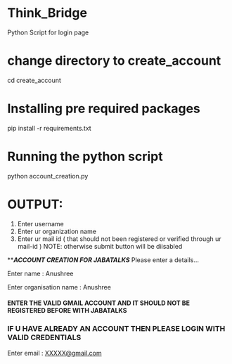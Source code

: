 # Think_Bridge
Python Script for login page 

# change directory to create_account
cd create_account
 
# Installing pre required packages
pip install -r requirements.txt

# Running the python script
python account_creation.py

# OUTPUT:
1. Enter username
2. Enter ur organization name
3. Enter ur mail id ( that should not been registered or verified through ur mail-id )
NOTE: otherwise submit button will be diisabled

***********ACCOUNT CREATION FOR JABATALKS*********
Please enter a details...

Enter name    : Anushree

Enter organisation name  :  Anushree

#### ENTER THE VALID GMAIL ACCOUNT AND IT SHOULD NOT BE REGISTERED BEFORE WITH JABATALKS ######
### IF U HAVE ALREADY AN ACCOUNT THEN PLEASE LOGIN WITH VALID CREDENTIALS ###
Enter email  : XXXXX@gmail.com

